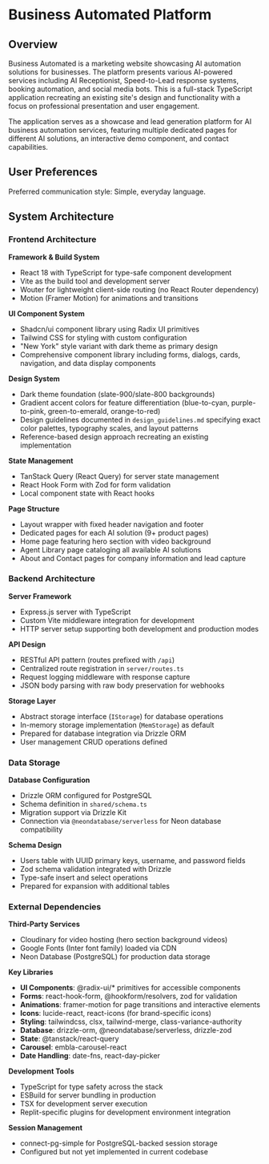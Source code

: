 # Business Automated Platform

## Overview

Business Automated is a marketing website showcasing AI automation solutions for businesses. The platform presents various AI-powered services including AI Receptionist, Speed-to-Lead response systems, booking automation, and social media bots. This is a full-stack TypeScript application recreating an existing site's design and functionality with a focus on professional presentation and user engagement.

The application serves as a showcase and lead generation platform for AI business automation services, featuring multiple dedicated pages for different AI solutions, an interactive demo component, and contact capabilities.

## User Preferences

Preferred communication style: Simple, everyday language.

## System Architecture

### Frontend Architecture

**Framework & Build System**
- React 18 with TypeScript for type-safe component development
- Vite as the build tool and development server
- Wouter for lightweight client-side routing (no React Router dependency)
- Motion (Framer Motion) for animations and transitions

**UI Component System**
- Shadcn/ui component library using Radix UI primitives
- Tailwind CSS for styling with custom configuration
- "New York" style variant with dark theme as primary design
- Comprehensive component library including forms, dialogs, cards, navigation, and data display components

**Design System**
- Dark theme foundation (slate-900/slate-800 backgrounds)
- Gradient accent colors for feature differentiation (blue-to-cyan, purple-to-pink, green-to-emerald, orange-to-red)
- Design guidelines documented in `design_guidelines.md` specifying exact color palettes, typography scales, and layout patterns
- Reference-based design approach recreating an existing implementation

**State Management**
- TanStack Query (React Query) for server state management
- React Hook Form with Zod for form validation
- Local component state with React hooks

**Page Structure**
- Layout wrapper with fixed header navigation and footer
- Dedicated pages for each AI solution (9+ product pages)
- Home page featuring hero section with video background
- Agent Library page cataloging all available AI solutions
- About and Contact pages for company information and lead capture

### Backend Architecture

**Server Framework**
- Express.js server with TypeScript
- Custom Vite middleware integration for development
- HTTP server setup supporting both development and production modes

**API Design**
- RESTful API pattern (routes prefixed with `/api`)
- Centralized route registration in `server/routes.ts`
- Request logging middleware with response capture
- JSON body parsing with raw body preservation for webhooks

**Storage Layer**
- Abstract storage interface (`IStorage`) for database operations
- In-memory storage implementation (`MemStorage`) as default
- Prepared for database integration via Drizzle ORM
- User management CRUD operations defined

### Data Storage

**Database Configuration**
- Drizzle ORM configured for PostgreSQL
- Schema definition in `shared/schema.ts`
- Migration support via Drizzle Kit
- Connection via `@neondatabase/serverless` for Neon database compatibility

**Schema Design**
- Users table with UUID primary keys, username, and password fields
- Zod schema validation integrated with Drizzle
- Type-safe insert and select operations
- Prepared for expansion with additional tables

### External Dependencies

**Third-Party Services**
- Cloudinary for video hosting (hero section background videos)
- Google Fonts (Inter font family) loaded via CDN
- Neon Database (PostgreSQL) for production data storage

**Key Libraries**
- **UI Components**: @radix-ui/* primitives for accessible components
- **Forms**: react-hook-form, @hookform/resolvers, zod for validation
- **Animations**: framer-motion for page transitions and interactive elements
- **Icons**: lucide-react, react-icons (for brand-specific icons)
- **Styling**: tailwindcss, clsx, tailwind-merge, class-variance-authority
- **Database**: drizzle-orm, @neondatabase/serverless, drizzle-zod
- **State**: @tanstack/react-query
- **Carousel**: embla-carousel-react
- **Date Handling**: date-fns, react-day-picker

**Development Tools**
- TypeScript for type safety across the stack
- ESBuild for server bundling in production
- TSX for development server execution
- Replit-specific plugins for development environment integration

**Session Management**
- connect-pg-simple for PostgreSQL-backed session storage
- Configured but not yet implemented in current codebase